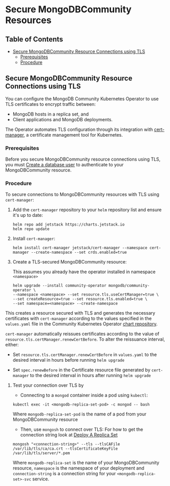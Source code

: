 # Secure MongoDBCommunity Resources #

## Table of Contents

- [Secure MongoDBCommunity Resource Connections using TLS](#secure-mongodbcommunity-resource-connections-using-tls)
  - [Prerequisites](#prerequisites)
  - [Procedure](#procedure)

## Secure MongoDBCommunity Resource Connections using TLS

You can configure the MongoDB Community Kubernetes Operator to use TLS 
certificates to encrypt traffic between:

- MongoDB hosts in a replica set, and
- Client applications and MongoDB deployments.

The Operator automates TLS configuration through its integration with 
[cert-manager](https://cert-manager.io/), a certificate management tool for 
Kubernetes.

### Prerequisites

Before you secure MongoDBCommunity resource connections using TLS, you 
must [Create a database user](../docs/users.md) to authenticate to your 
MongoDBCommunity resource.

### Procedure

To secure connections to MongoDBCommunity resources with TLS using `cert-manager`:

1. Add the `cert-manager` repository to your `helm` repository list and
   ensure it's up to date:

   ```
   helm repo add jetstack https://charts.jetstack.io
   helm repo update
   ```

2. Install `cert-manager`:

   ```
   helm install cert-manager jetstack/cert-manager --namespace cert-manager --create-namespace --set crds.enabled=true
   ```

3. Create a TLS-secured MongoDBCommunity resource:

    This assumes you already have the operator installed in namespace `<namespace>`

   ```
   helm upgrade --install community-operator mongodb/community-operator \
   --namespace <namespace> --set resource.tls.useCertManager=true \
   --set createResource=true --set resource.tls.enabled=true \
   --set namespace=<namespace> --create-namespace
   ```

  This creates a resource secured with TLS and generates the necessary
  certificates with `cert-manager` according to the values specified in
  the `values.yaml` file in the Community Kubernetes Operator 
  [chart repository](https://github.com/mongodb/helm-charts/tree/main/charts/community-operator).

  `cert-manager` automatically reissues certificates according to the
  value of `resource.tls.certManager.renewCertBefore`. To alter the 
  reissuance interval, either: 
  
  - Set `resource.tls.certManager.renewCertBefore` in `values.yaml` to 
     the desired interval in hours before running `helm upgrade`

  - Set `spec.renewBefore` in the Certificate resource file generated
     by `cert-manager` to the desired interval in hours after running 
     `helm upgrade`
  


1. Test your connection over TLS by 

   - Connecting to a `mongod` container inside a pod using `kubectl`:

   ```
   kubectl exec -it <mongodb-replica-set-pod> -c mongod -- bash
   ```

   Where `mongodb-replica-set-pod` is the name of a pod from your MongoDBCommunity resource

   - Then, use `mongosh` to connect over TLS:
   For how to get the connection string look at [Deploy A Replica Set](deploy-configure.md#deploy-a-replica-set)

   ```
   mongosh "<connection-string>" --tls --tlsCAFile /var/lib/tls/ca/ca.crt --tlsCertificateKeyFile /var/lib/tls/server/*.pem 
   ```

   Where `mongodb-replica-set` is the name of your MongoDBCommunity 
   resource, `namespace` is the namespace of your deployment
   and  `connection-string` is a connection string for your `<mongodb-replica-set>-svc` service.